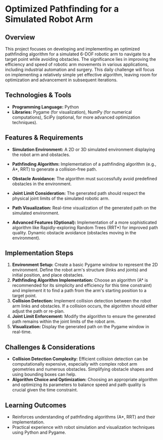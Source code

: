 # Optimized Pathfinding for a Simulated Robot Arm

## Overview

This project focuses on developing and implementing an optimized pathfinding algorithm for a simulated 6-DOF robotic arm to navigate to a target point while avoiding obstacles. The significance lies in improving the efficiency and speed of robotic arm movements in various applications, including industrial automation and surgery.  This daily challenge will focus on implementing a relatively simple yet effective algorithm, leaving room for optimization and advancement in subsequent iterations.

## Technologies & Tools

* **Programming Language:** Python
* **Libraries:** Pygame (for visualization), NumPy (for numerical computations), SciPy (optional, for more advanced optimization techniques).


## Features & Requirements

- **Simulation Environment:**  A 2D or 3D simulated environment displaying the robot arm and obstacles.
- **Pathfinding Algorithm:** Implementation of a pathfinding algorithm (e.g., A*, RRT) to generate a collision-free path.
- **Obstacle Avoidance:**  The algorithm must successfully avoid predefined obstacles in the environment.
- **Joint Limit Consideration:** The generated path should respect the physical joint limits of the simulated robotic arm.
- **Path Visualization:**  Real-time visualization of the generated path on the simulated environment.

- **Advanced Features (Optional):** Implementation of a more sophisticated algorithm like Rapidly-exploring Random Trees (RRT*) for improved path quality.  Dynamic obstacle avoidance (obstacles moving in the environment).


## Implementation Steps

1. **Environment Setup:** Create a basic Pygame window to represent the 2D environment. Define the robot arm's structure (links and joints) and initial position, and place obstacles.
2. **Pathfinding Algorithm Implementation:** Choose an algorithm (A* is recommended for its simplicity and efficiency for this time constraint) and implement it to find a path from the arm's starting position to a target point.
3. **Collision Detection:** Implement collision detection between the robot arm links and obstacles.  If a collision occurs, the algorithm should either adjust the path or re-plan.
4. **Joint Limit Enforcement:** Modify the algorithm to ensure the generated path remains within the joint limits of the robot arm.
5. **Visualization:** Display the generated path on the Pygame window in real-time.


## Challenges & Considerations

- **Collision Detection Complexity:**  Efficient collision detection can be computationally expensive, especially with complex robot arm geometries and numerous obstacles.  Simplifying obstacle shapes and using bounding boxes can help.
- **Algorithm Choice and Optimization:** Choosing an appropriate algorithm and optimizing its parameters to balance speed and path quality is crucial given the time constraint.


## Learning Outcomes

- Reinforces understanding of pathfinding algorithms (A*, RRT) and their implementation.
- Practical experience with robot simulation and visualization techniques using Python and Pygame.

